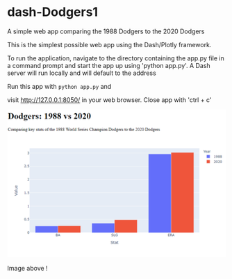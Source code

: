 # dash-Dodgers1
A simple web app comparing the 1988 Dodgers to the 2020 Dodgers

This is the simplest possible web app using the Dash/Plotly framework. 

To run the application, navigate to the directory containing the app.py file in a command prompt
and start the app up using 'python app.py'. A Dash server will run locally and will default to 
the address 

Run this app with `python app.py` and

visit http://127.0.0.1:8050/ in your web browser.
Close app with 'ctrl + c'


![alt text here](img/img_dashboard_LAD1.png)

Image above !